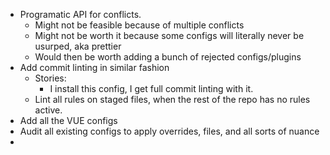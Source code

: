 - Programatic API for conflicts.
  - Might not be feasible because of multiple conflicts
  - Might not be worth it because some configs will literally never be usurped, aka prettier
  - Would then be worth adding a bunch of rejected configs/plugins
- Add commit linting in similar fashion
  - Stories:
    - I install this config, I get full commit linting with it.
  - Lint all rules on staged files, when the rest of the repo has no rules active.
- Add all the VUE configs
- Audit all existing configs to apply overrides, files, and all sorts of nuance
-
